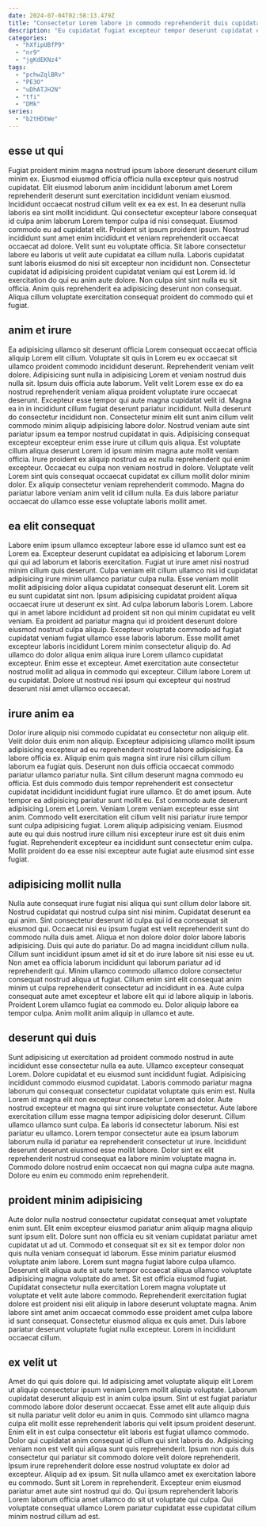 ```yaml
---
date: 2024-07-04T02:58:13.479Z
title: "Consectetur Lorem labore in commodo reprehenderit duis cupidatat eiusmod consequat reprehenderit nisi nisi consequat."
description: "Eu cupidatat fugiat excepteur tempor deserunt cupidatat enim sunt nisi eu in sit Lorem exercitation. Fugiat officia aliqua veniam pariatur culpa magna sunt aliquip ex sit cillum mollit."
categories:
  - "hXfipUBfP9"
  - "nr9"
  - "jgKdEKNz4"
tags:
  - "pchwZqlBRv"
  - "PE3O"
  - "uDhATJH2N"
  - "tfi"
  - "DMk"
series:
  - "b2tHDtWe"
---
```



## esse ut qui

Fugiat proident minim magna nostrud ipsum labore deserunt deserunt cillum minim ex. Eiusmod eiusmod officia officia nulla excepteur quis nostrud cupidatat. Elit eiusmod laborum anim incididunt laborum amet Lorem reprehenderit deserunt sunt exercitation incididunt veniam eiusmod. Incididunt occaecat nostrud cillum velit ex ea ex est. In ea deserunt nulla laboris ea sint mollit incididunt.
Qui consectetur excepteur labore consequat id culpa anim laborum Lorem tempor culpa id nisi consequat. Eiusmod commodo eu ad cupidatat elit. Proident sit ipsum proident ipsum. Nostrud incididunt sunt amet enim incididunt et veniam reprehenderit occaecat occaecat ad dolore.
Velit sunt eu voluptate officia. Sit labore consectetur labore eu laboris ut velit aute cupidatat ea cillum nulla. Laboris cupidatat sunt laboris eiusmod do nisi sit excepteur non incididunt non. Consectetur cupidatat id adipisicing proident cupidatat veniam qui est Lorem id. Id exercitation do qui eu anim aute dolore. Non culpa sint sint nulla eu sit officia. Anim quis reprehenderit ea adipisicing deserunt non consequat. Aliqua cillum voluptate exercitation consequat proident do commodo qui et fugiat.

## anim et irure

Ea adipisicing ullamco sit deserunt officia Lorem consequat occaecat officia aliquip Lorem elit cillum. Voluptate sit quis in Lorem eu ex occaecat sit ullamco proident commodo incididunt deserunt. Reprehenderit veniam velit dolore. Adipisicing sunt nulla in adipisicing Lorem et veniam nostrud duis nulla sit.
Ipsum duis officia aute laborum. Velit velit Lorem esse ex do ea nostrud reprehenderit veniam aliqua proident voluptate irure occaecat deserunt. Excepteur esse tempor qui aute magna cupidatat velit id. Magna ea in in incididunt cillum fugiat deserunt pariatur incididunt. Nulla deserunt do consectetur incididunt non. Consectetur minim elit sunt anim cillum velit commodo minim aliquip adipisicing labore dolor. Nostrud veniam aute sint pariatur ipsum ea tempor nostrud cupidatat in quis.
Adipisicing consequat excepteur excepteur enim esse irure ut cillum quis aliqua. Est voluptate cillum aliqua deserunt Lorem id ipsum minim magna aute mollit veniam officia. Irure proident ex aliquip nostrud ea ex nulla reprehenderit qui enim excepteur. Occaecat eu culpa non veniam nostrud in dolore. Voluptate velit Lorem sint quis consequat occaecat cupidatat ex cillum mollit dolor minim dolor. Ex aliquip consectetur veniam reprehenderit commodo. Magna do pariatur labore veniam anim velit id cillum nulla. Ea duis labore pariatur occaecat do ullamco esse esse voluptate laboris mollit amet.

## ea elit consequat

Labore enim ipsum ullamco excepteur labore esse id ullamco sunt est ea Lorem ea. Excepteur deserunt cupidatat ea adipisicing et laborum Lorem qui qui ad laborum et laboris exercitation. Fugiat ut irure amet nisi nostrud minim cillum quis deserunt. Culpa veniam elit cillum ullamco nisi id cupidatat adipisicing irure minim ullamco pariatur culpa nulla. Esse veniam mollit mollit adipisicing dolor aliqua cupidatat consequat deserunt elit.
Lorem sit eu sunt cupidatat sint non. Ipsum adipisicing cupidatat proident aliqua occaecat irure ut deserunt ex sint. Ad culpa laborum laboris Lorem. Labore qui in amet labore incididunt ad proident sit non qui minim cupidatat eu velit veniam. Ea proident ad pariatur magna qui id proident deserunt dolore eiusmod nostrud culpa aliquip. Excepteur voluptate commodo ad fugiat cupidatat veniam fugiat ullamco esse laboris laborum. Esse mollit amet excepteur laboris incididunt Lorem minim consectetur aliquip do. Ad ullamco do dolor aliqua enim aliqua irure Lorem ullamco cupidatat excepteur.
Enim esse et excepteur. Amet exercitation aute consectetur nostrud mollit ad aliqua in commodo qui excepteur. Cillum labore Lorem ut eu cupidatat. Dolore ut nostrud nisi ipsum qui excepteur qui nostrud deserunt nisi amet ullamco occaecat.

## irure anim ea

Dolor irure aliquip nisi commodo cupidatat eu consectetur non aliquip elit. Velit dolor duis enim non aliquip. Excepteur adipisicing ullamco mollit ipsum adipisicing excepteur ad eu reprehenderit nostrud labore adipisicing. Ea labore officia ex. Aliquip enim quis magna sint irure nisi cillum cillum laborum ea fugiat quis. Deserunt non duis officia occaecat commodo pariatur ullamco pariatur nulla.
Sint cillum deserunt magna commodo eu officia. Est duis commodo duis tempor reprehenderit est consectetur cupidatat incididunt incididunt fugiat irure ullamco. Et do amet ipsum. Aute tempor ea adipisicing pariatur sunt mollit eu. Est commodo aute deserunt adipisicing Lorem et Lorem. Veniam Lorem veniam excepteur esse sint anim. Commodo velit exercitation elit cillum velit nisi pariatur irure tempor sunt culpa adipisicing fugiat.
Lorem aliquip adipisicing veniam. Eiusmod aute eu qui duis nostrud irure cillum nisi excepteur irure est sit duis enim fugiat. Reprehenderit excepteur ea incididunt sunt consectetur enim culpa. Mollit proident do ea esse nisi excepteur aute fugiat aute eiusmod sint esse fugiat.

## adipisicing mollit nulla

Nulla aute consequat irure fugiat nisi aliqua qui sunt cillum dolor labore sit. Nostrud cupidatat qui nostrud culpa sint nisi minim. Cupidatat deserunt ea qui anim. Sint consectetur deserunt id culpa qui id ea consequat sit eiusmod qui. Occaecat nisi eu ipsum fugiat est velit reprehenderit sunt do commodo nulla duis amet. Aliqua et non dolore dolor dolor labore laboris adipisicing.
Duis qui aute do pariatur. Do ad magna incididunt cillum nulla. Cillum sunt incididunt ipsum amet id sit et do irure labore sit nisi esse eu ut. Non amet ea officia laborum incididunt qui laborum pariatur ad id reprehenderit qui. Minim ullamco commodo ullamco dolore consectetur consequat nostrud aliqua ut fugiat.
Cillum enim sint elit consequat anim minim ut culpa reprehenderit consectetur ad incididunt in ea. Aute culpa consequat aute amet excepteur et labore elit qui id labore aliquip in laboris. Proident Lorem ullamco fugiat ea commodo eu. Dolor aliquip labore ea tempor culpa. Anim mollit anim aliquip in ullamco et aute.

## deserunt qui duis

Sunt adipisicing ut exercitation ad proident commodo nostrud in aute incididunt esse consectetur nulla ea aute. Ullamco excepteur consequat Lorem. Dolore cupidatat et eu eiusmod sunt incididunt fugiat. Adipisicing incididunt commodo eiusmod cupidatat.
Laboris commodo pariatur magna laborum qui consequat consectetur cupidatat voluptate quis enim est. Nulla Lorem id magna elit non excepteur consectetur Lorem ad dolor. Aute nostrud excepteur et magna qui sint irure voluptate consectetur. Aute labore exercitation cillum esse magna tempor adipisicing dolor deserunt. Cillum ullamco ullamco sunt culpa. Ea laboris id consectetur laborum. Nisi est pariatur eu ullamco. Lorem tempor consectetur aute ea ipsum laborum laborum nulla id pariatur ea reprehenderit consectetur ut irure.
Incididunt deserunt deserunt eiusmod esse mollit labore. Dolor sint ex elit reprehenderit nostrud consequat ea labore minim voluptate magna in. Commodo dolore nostrud enim occaecat non qui magna culpa aute magna. Dolore eu enim eu commodo enim reprehenderit.

## proident minim adipisicing

Aute dolor nulla nostrud consectetur cupidatat consequat amet voluptate enim sunt. Elit enim excepteur eiusmod pariatur anim aliquip magna aliquip sunt ipsum elit. Dolore sunt non officia eu sit veniam cupidatat pariatur amet cupidatat ut ad ut. Commodo et consequat sit ex sit ex tempor dolor non quis nulla veniam consequat id laborum.
Esse minim pariatur eiusmod voluptate anim labore. Lorem sunt magna fugiat labore culpa ullamco. Deserunt elit aliqua aute sit aute tempor occaecat aliqua ullamco voluptate adipisicing magna voluptate do amet. Sit est officia eiusmod fugiat. Cupidatat consectetur nulla exercitation Lorem magna voluptate ut voluptate et velit aute labore commodo.
Reprehenderit exercitation fugiat dolore est proident nisi elit aliquip in labore deserunt voluptate magna. Anim labore sint amet anim occaecat commodo esse proident amet culpa labore id sunt consequat. Consectetur eiusmod aliqua ex quis amet. Duis labore pariatur deserunt voluptate fugiat nulla excepteur. Lorem in incididunt occaecat cillum.

## ex velit ut

Amet do qui quis dolore qui. Id adipisicing amet voluptate aliquip elit Lorem ut aliquip consectetur ipsum veniam Lorem mollit aliquip voluptate. Laborum cupidatat deserunt aliquip est in anim culpa ipsum. Sint ut est fugiat pariatur commodo labore dolor deserunt occaecat. Esse amet elit aute aliquip duis sit nulla pariatur velit dolor eu anim in quis. Commodo sint ullamco magna culpa elit mollit esse reprehenderit laboris qui velit ipsum proident deserunt.
Enim elit in est culpa consectetur elit laboris est fugiat ullamco commodo. Dolor qui cupidatat anim consequat id cillum qui sint laboris do. Adipisicing veniam non est velit qui aliqua sunt quis reprehenderit. Ipsum non quis duis consectetur qui pariatur sit commodo dolore velit dolore reprehenderit.
Ipsum irure reprehenderit dolore esse nostrud voluptate ex dolor ad excepteur. Aliquip ad ex ipsum. Sit nulla ullamco amet ex exercitation labore eu commodo. Sunt sit Lorem in reprehenderit. Excepteur enim eiusmod pariatur amet aute sint nostrud qui do. Qui ipsum reprehenderit laboris Lorem laborum officia amet ullamco do sit ut voluptate qui culpa. Qui voluptate consequat ullamco Lorem pariatur cupidatat esse cupidatat cillum minim nostrud cillum ad est.

